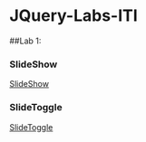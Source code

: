 # JQuery-Labs-ITI
##Lab 1:
### SlideShow
[SlideShow](https://raneenmahmoud.github.io/JQuery-Labs-ITI/Lab1/SlideShow/index.html) <br/>
### SlideToggle
[SlideToggle](https://raneenmahmoud.github.io/JQuery-Labs-ITI/Lab1/SlideToggle/index.html)<br/>
